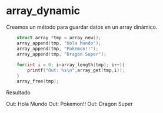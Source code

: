 # array_dynamic
Creamos un método para guardar datos en un array dinámico.
```c
    struct array *tmp = array_new();
    array_append(tmp, "Hola Mundo");
    array_append(tmp, "Pokemon!!");
    array_append(tmp, "Dragon Super");
    
    for(int i = 0; i<array_length(tmp); i++){
        printf("Out: %s\n",array_get(tmp,i));
    }
    array_free(tmp);
```

Resultado

Out: Hola Mundo
Out: Pokemon!!
Out: Dragon Super
